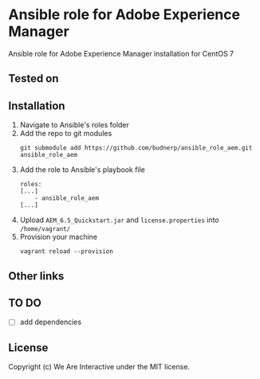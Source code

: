 # Ansible role for Adobe Experience Manager
Ansible role for Adobe Experience Manager installation for CentOS 7
   
## Tested on

## Installation
1. Navigate to Ansible's roles folder
2. Add the repo to git modules
    ```
    git submodule add https://github.com/budnerp/ansible_role_aem.git ansible_role_aem
    ```
3. Add the role to Ansible's playbook file
    ```    
    roles:
    [...]
        - ansible_role_aem
    [...]
    ```
4. Upload `AEM_6.5_Quickstart.jar` and `license.properties` into `/home/vagrant/`
5. Provision your machine
    ```
    vagrant reload --provision
    ```

## Other links

## TO DO
-[ ] add dependencies 

## License
Copyright (c) We Are Interactive under the MIT license.